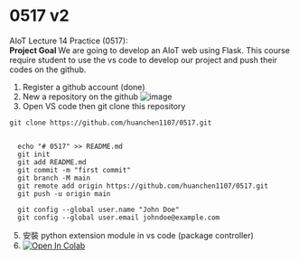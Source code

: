 # 0517 v2
AIoT Lecture 14 Practice (0517): \
<b>Project Goal </b>
We are going to develop an AIoT web using Flask. 
This course require student to use the vs code to develop our project and push their codes on the github.

 1. Register a github account (done)
 2. New a repository on the github
 ![image](https://tpc.googlesyndication.com/simgad/9549650618387994524)
 4. Open VS code then git clone this repository
  ```text 法1
  git clone https://github.com/huanchen1107/0517.git
  ```

  ```text 法2
 
    echo "# 0517" >> README.md
  	git init
  	git add README.md
  	git commit -m "first commit"
  	git branch -M main
  	git remote add origin https://github.com/huanchen1107/0517.git
  	git push -u origin main

	git config --global user.name "John Doe"
    git config --global user.email johndoe@example.com
  ```

5. 安裝 python extension module in vs code (package controller)
6. [![Open In Colab](https://colab.research.google.com/assets/colab-badge.svg)](https://colab.research.google.com/github/huanchen1107/AIoT_2022/edit/master/flask_ngrok_example.ipynb) 

